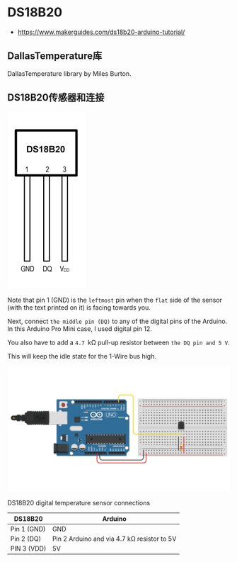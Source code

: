 # DS18B20

* https://www.makerguides.com/ds18b20-arduino-tutorial/

## DallasTemperature库

DallasTemperature library by Miles Burton.

## DS18B20传感器和连接

![](img/DS18B20-digital-temperature-sensor-pinout.png)

Note that pin 1 (GND) is the `leftmost` pin when the `flat` side of the sensor (with the text printed on it) is facing towards you.

Next, connect `the middle pin (DQ)` to any of the digital pins of the Arduino. In this Arduino Pro Mini case, I used digital pin 12. 

You also have to add a `4.7 `kΩ pull-up resistor between `the DQ pin and 5 V`. 

This will keep the idle state for the 1-Wire bus high.

![](img/DS18B20-Arduino-connections.png)


DS18B20 digital temperature sensor connections

|DS18B20     |Arduino |
|------------|--------|
|Pin 1 (GND) |	GND   |
|Pin 2 (DQ)	 |Pin 2 Arduino and via 4.7 kΩ resistor to 5V|
|PIN 3 (VDD) |	5V    |



 